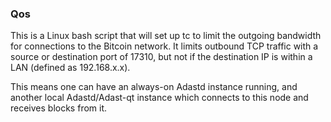 ### Qos ###

This is a Linux bash script that will set up tc to limit the outgoing bandwidth for connections to the Bitcoin network. It limits outbound TCP traffic with a source or destination port of 17310, but not if the destination IP is within a LAN (defined as 192.168.x.x).

This means one can have an always-on Adastd instance running, and another local Adastd/Adast-qt instance which connects to this node and receives blocks from it.
